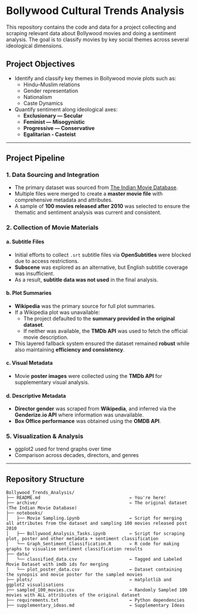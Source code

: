# Bollywood Cultural Trends Analysis

This repository contains the code and data for a project collecting and scraping relevant data about Bollywood movies and doing a sentiment analysis. The goal is to classify movies by key social themes across several ideological dimensions.

## Project Objectives

- Identify and classify key themes in Bollywood movie plots such as:
  - Hindu–Muslim relations
  - Gender representation
  - Nationalism
  - Caste Dynamics 
- Quantify sentiment along ideological axes:
  - **Exclusionary — Secular**
  - **Feminist — Misogynistic**
  - **Progressive — Conservative**
  - **Egalitarian - Casteist**

---

## Project Pipeline

### 1. Data Sourcing and Integration
- The primary dataset was sourced from [The Indian Movie Database](https://www.kaggle.com/datasets/pncnmnp/the-indian-movie-database).
- Multiple files were merged to create a **master movie file** with comprehensive metadata and attributes.
- A sample of **100 movies released after 2010** was selected to ensure the thematic and sentiment analysis was current and consistent.

### 2. Collection of Movie Materials

#### a. Subtitle Files
- Initial efforts to collect `.srt` subtitle files via **OpenSubtitles** were blocked due to access restrictions.
- **Subscene** was explored as an alternative, but English subtitle coverage was insufficient.
- As a result, **subtitle data was not used** in the final analysis.

#### b. Plot Summaries
- **Wikipedia** was the primary source for full plot summaries.
- If a Wikipedia plot was unavailable:
  - The project defaulted to the **summary provided in the original dataset**.
  - If neither was available, the **TMDb API** was used to fetch the official movie description.
- This layered fallback system ensured the dataset remained **robust** while also maintaining **efficiency and consistency**.

#### c. Visual Metadata
- Movie **poster images** were collected using the **TMDb API** for supplementary visual analysis.

#### d. Descriptive Metadata
- **Director gender** was scraped from **Wikipedia**, and inferred via the **Genderize.io API** where information was unavailable.
- **Box Office performance** was obtained using the **OMDB API**.


### 5. **Visualization & Analysis**
- ggplot2 used for trend graphs over time
- Comparison across decades, directors, and genres

---

## Repository Structure

```plaintext
Bollywood_Trends_Analysis/
├── README.md                                  ← You're here!
├── archive/                                   ← The original dataset (The Indian Movie Database)
├── notebooks/
│   ├── Movie Sampling.ipynb                   ← Script for merging all attributes from the dataset and sampling 100 movies released post 2010
│   ├── Bollywood_Analysis_Tasks.ipynb         ← Script for scraping plot, poster and other metadata + sentiment classification 
│   └── Graph_Sentiment_Classification.R       ← R code for making graphs to visualise sentiment classification results 
├── data/
│   └── classified_data.csv                    ← Tagged and Labeled Movie Dataset with imdb ids for merging
│   └── plot_poster_data.csv                   ← Dataset containing the synopsis and movie poster for the sampled movies 
├── plots/                                     ← matplotlib and ggplot2 visualisations
├── sampled_100_movies.csv                     ← Randomly Sampled 100 movies with ALL attribiutes of the original dataset
├── requirements.txt                           ← Python dependencies
├── supplementary_ideas.md                     ← Supplementary Ideas 
